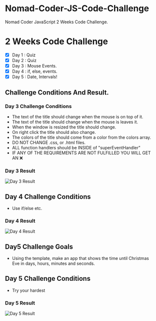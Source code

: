 # Nomad-Coder-JS-Code-Challenge

Nomad Coder JavaScript 2 Weeks Code Challenge.

# 2 Weeks Code Challenge

- [x] Day 1 : Quiz
- [x] Day 2 : Quiz
- [x] Day 3 : Mouse Events.
- [x] Day 4 : if, else, events.
- [x] Day 5 : Date, Intervals!

## Challenge Conditions And Result.

### Day 3 Challenge Conditions

- The text of the title should change when the mouse is on top of it.
- The text of the title should change when the mouse is leaves it.
- When the window is resized the title should change.
- On right click the title should also change.
- The colors of the title should come from a color from the colors array.
- DO NOT CHANGE .css, or .html files.
- ALL function handlers should be INSIDE of "superEventHandler"
- IF ANY OF THE REQUIREMENTS ARE NOT FULFILLED YOU WILL GET AN ❌

### Day 3 Result

![Day 3 Result](https://nomad-coders-assets.s3.amazonaws.com/media/public/django-summernote/2019-11-28/de55f0b0-ba12-401f-9c71-f06638d2fc7e.gif)

## Day 4 Challenge Conditions

- Use if/else etc.

### Day 4 Result

![Day 4 Result](https://i.imgur.com/Sb8B8Zv.gif)

## Day5 Challenge Goals

- Using the template, make an app that shows the time until Christmas Eve in days, hours, minutes and seconds.

## Day 5 Challenge Conditions

- Try your hardest

### Day 5 Result

![Day 5 Result](https://nomad-coders-assets.s3.amazonaws.com/media/public/django-summernote/2019-11-28/1f99bb41-4215-4518-bca5-bb53b92923ee.gif)
